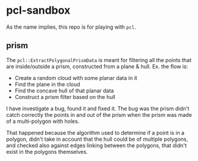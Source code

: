 # pcl-sandbox
As the name implies, this repo is for playing with `pcl`.

## prism
The `pcl::ExtractPolygonalPrismData` is meant for filtering all the points that are inside/outside a prism, constructed from a plane & hull. 
Ex. the flow is:
* Create a random cloud with some planar data in it
* Find the plane in the cloud
* Find the concave hull of that planar data
* Construct a prism filter based on the hull

I have investigate a bug, found it and fixed it. The bug was the prism didn't catch correctly the points in and out of the prism when the prism was made of a multi-polygon with holes.

That happened because the algorithm used to determine if a point is in a polygon, didn't take in account that the hull could be of multiple polygons, and checked also against edges linking between the polygons, that didn't exist in the polygons themselves.
